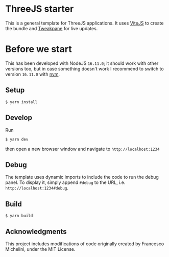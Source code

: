 # ThreeJS starter

This is a general template for ThreeJS applications. It uses [ViteJS](https://vitejs.dev/) to create the bundle and [Tweakpane](https://github.com/cocopon/tweakpane) for live updates.

# Before we start
This has been developed with NodeJS `16.11.0`; it should work with other versions too, but in case something doesn't work I recommend to switch to version `16.11.0` with [nvm](https://github.com/nvm-sh/nvm).

## Setup
```shell
$ yarn install
```

## Develop

Run

```shell
$ yarn dev
```

then open a new browser window and navigate to `http://localhost:1234`

## Debug
The template uses dynamic imports to include the code to run the debug panel. To display it, simply append `#debug` to the URL, i.e. `http://localhost:1234#debug`.

## Build

```shell
$ yarn build
```

## Acknowledgments
This project includes modifications of code originally created by Francesco Michelini, under the MIT License.
